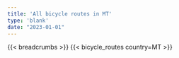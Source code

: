 ```yaml
---
title: 'All bicycle routes in MT'
type: 'blank'
date: "2023-01-01"
---
```


{{< breadcrumbs >}}
{{< bicycle_routes country=MT >}}

